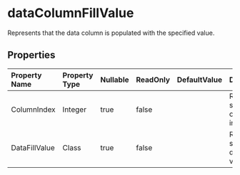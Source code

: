 # **dataColumnFillValue**

Represents that the data column is populated with the specified value. 

## **Properties**

| Property Name | Property Type | Nullable |  ReadOnly | DefaultValue | Description | 
| :- | :- | :- |:- |  :- | :- |
|ColumnIndex|Integer|true|false |  |Represents specified column index.|
|DataFillValue|Class|true|false |  |Represents specified data fill value.|

